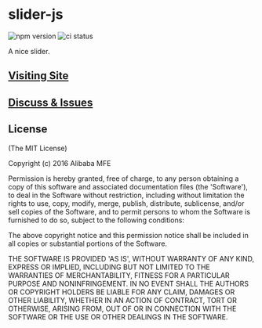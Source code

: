 # slider-js

![npm version](http://img.shields.io/npm/v/slider-js.svg)
![ci status](https://api.travis-ci.org/amfe/slider-js.svg?branch=master)

A nice slider.

## [Visiting Site](http://amfe.github.io/slider-js/)

## [Discuss & Issues](https://github.com/amfe/slider-js/issues)

## License

(The MIT License)

Copyright (c) 2016 Alibaba MFE

Permission is hereby granted, free of charge, to any person obtaining a copy of this software and associated documentation files (the 'Software'), to deal in the Software without restriction, including without limitation the rights to use, copy, modify, merge, publish, distribute, sublicense, and/or sell copies of the Software, and to permit persons to whom the Software is furnished to do so, subject to the following conditions:

The above copyright notice and this permission notice shall be included in all copies or substantial portions of the Software.

THE SOFTWARE IS PROVIDED 'AS IS', WITHOUT WARRANTY OF ANY KIND, EXPRESS OR IMPLIED, INCLUDING BUT NOT LIMITED TO THE WARRANTIES OF MERCHANTABILITY, FITNESS FOR A PARTICULAR PURPOSE AND NONINFRINGEMENT. IN NO EVENT SHALL THE AUTHORS OR COPYRIGHT HOLDERS BE LIABLE FOR ANY CLAIM, DAMAGES OR OTHER LIABILITY, WHETHER IN AN ACTION OF CONTRACT, TORT OR OTHERWISE, ARISING FROM, OUT OF OR IN CONNECTION WITH THE SOFTWARE OR THE USE OR OTHER DEALINGS IN THE SOFTWARE.

